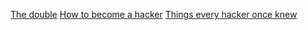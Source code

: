 [The double](https://en.wikipedia.org/wiki/The_Double_(Dostoevsky_novel))
[How to become a hacker](http://www.catb.org/~esr/faqs/hacker-howto.html)
[Things every hacker once knew](http://www.catb.org/~esr/faqs/things-every-hacker-once-knew)
